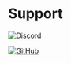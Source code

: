 # Support

[![Discord](https://img.shields.io/discord/1156554342111924235?color=7289da&label=Discord&logo=discord&logoColor=white)](https://discord.gg/7qNBeGmB5A)

[![GitHub](https://img.shields.io/github/issues/katoahq/katoa?color=black&label=GitHub&logo=github&logoColor=white)](https://github.com/katoahq/katoa)
